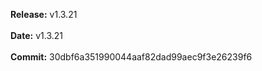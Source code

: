 **Release:** 
v1.3.21
<br><br>**Date:** 
v1.3.21
<br><br>**Commit:** 
30dbf6a351990044aaf82dad99aec9f3e26239f6
